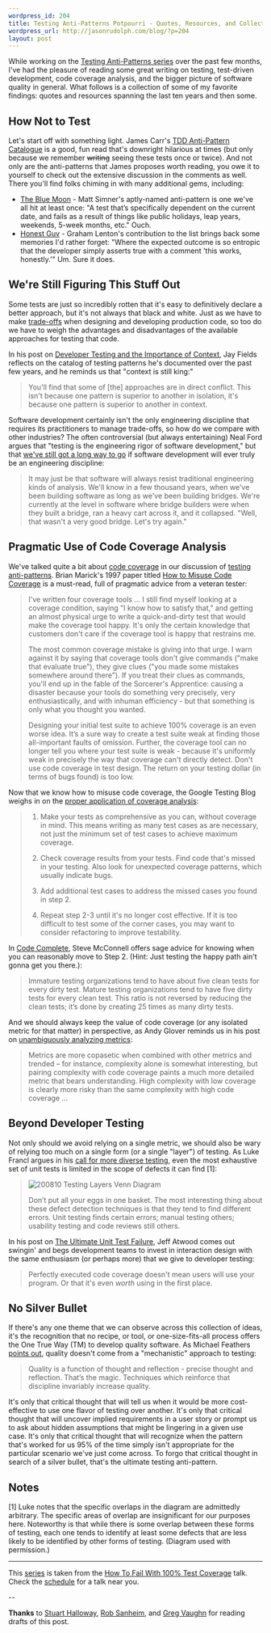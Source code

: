 ```yaml
--- 
wordpress_id: 204
title: Testing Anti-Patterns Potpourri - Quotes, Resources, and Collective Wisdom
wordpress_url: http://jasonrudolph.com/blog/?p=204
layout: post
---
```

While working on the [Testing Anti-Patterns series](http://jasonrudolph.com/blog/testing-anti-patterns-how-to-fail-with-100-test-coverage/ "jasonrudolph.com/blog - Testing Anti-Patterns") over the past few months, I've had the pleasure of reading some great writing on testing, test-driven development, code coverage analysis, and the bigger picture of software quality in general.  What follows is a collection of some of my favorite findings: quotes and resources spanning the last ten years and then some.

## How Not to Test

Let's start off with something light.  James Carr's [TDD Anti-Pattern Catalogue](http://blog.james-carr.org/?p=44 "James Carr &raquo; Blog Archive &raquo; TDD Anti-Patterns") is a good, fun read that's downright hilarious at times (but only because we remember <del>writing</del> seeing these tests once or twice).  And not only are the anti-patterns that James proposes worth reading, you owe it to yourself to check out the extensive discussion in the comments as well. There you'll find folks chiming in with many additional gems, including:

* [The Blue Moon](http://blog.james-carr.org/2006/11/03/tdd-anti-patterns/#comment-47093 "James Carr &raquo; Blog Archive &raquo; TDD Anti-Patterns") - Matt Simner's aptly-named anti-pattern is one we've all hit at least once: "A test that’s specifically dependent on the current date, and fails as a result of things like public holidays, leap years, weekends, 5-week months, etc."  Ouch.  
* [Honest Guv](http://blog.james-carr.org/2006/11/03/tdd-anti-patterns/#comment-77729 "James Carr &raquo; Blog Archive &raquo; TDD Anti-Patterns") - Graham Lenton's contribution to the list brings back some memories I'd rather forget: "Where the expected outcome is so entropic that the developer simply asserts true with a comment 'this works, honestly.'"  Um.  Sure it does.

## We're Still Figuring This Stuff Out

Some tests are just so incredibly rotten that it's easy to definitively declare a better approach, but it's not always that black and white.  Just as we have to make [trade-offs](http://www.vanderburg.org/Blog/Software/Development/koan.blog "Glenn Vanderburg: Blog - Six of One, a Half Dozen of the Other") when designing and developing production code, so too do we have to weigh the advantages and disadvantages of the available approaches for testing that code.  

In his post on [Developer Testing and the Importance of Context](http://blog.jayfields.com/2008/06/developer-testing-and-importance-of.html "Jay Fields' Thoughts: Developer Testing and the Importance of Context"), Jay Fields reflects on the catalog of testing patterns he's documented over the past few years, and he reminds us that "context is still king:"

> You'll find that some of [the] approaches are in direct conflict. This isn't because one pattern is superior to another in isolation, it's because one pattern is superior to another in context.

Software development certainly isn't the only engineering discipline that requires its practitioners to manage trade-offs, so how do we compare with other industries?  The often controversial (but always entertaining) Neal Ford argues that "testing is the engineering rigor of software development," but that [we've still got a long way to go](http://memeagora.blogspot.com/2007/11/building-bridges-without-engineering.html "Meme Agora: Building Bridges without Engineering") if software development will ever truly be an engineering discipline:

> It may just be that software will always resist traditional engineering kinds of analysis. We'll know in a few thousand years, when we've been building software as long as we've been building bridges. We're currently at the level in software where bridge builders were when they built a bridge, ran a heavy cart across it, and it collapsed. "Well, that wasn't a very good bridge. Let's try again."

## Pragmatic Use of Code Coverage Analysis

We've talked quite a bit about [code coverage](http://jasonrudolph.com/blog/2008/06/10/a-brief-discussion-of-code-coverage-types/ "jasonrudolph.com/blog -- A Brief Discussion of Code Coverage Types") in our discussion of [testing anti-patterns](http://jasonrudolph.com/blog/testing-anti-patterns-how-to-fail-with-100-test-coverage/ "jasonrudolph.com/blog -- Testing Anti-Patterns: How to Fail With 100% Test Coverage").  Brian Marick's 1997 paper titled [How to Misuse Code Coverage](http://www.exampler.com/testing-com/writings/coverage.pdf "PDF - 'How to Misuse Code Coverage' by Brian Marick") is a must-read, full of pragmatic advice from a veteran tester:

> I've written four coverage tools ... I still find myself looking at a coverage condition, saying "I know how to satisfy that," and getting an almost physical urge to write a quick-and-dirty test that would make the coverage tool happy. It's only the certain knowledge that customers don't care if the coverage tool is happy that restrains me.
>
> The most common coverage mistake is giving into that urge. I warn against it by saying that coverage tools don't give commands ("make that evaluate true"), they give clues ("you made some mistakes somewhere around there"). If you treat their clues as commands, you'll end up in the fable of the Sorcerer's Apprentice: causing a disaster because your tools do something very precisely, very enthusiastically, and with inhuman efficiency - but that something is only what you thought you wanted.
>
> Designing your initial test suite to achieve 100% coverage is an even worse idea. It’s a sure way to create a test suite weak at finding those all-important faults of omission. Further, the coverage tool can no longer tell you where your test suite is weak - because it's uniformly weak in precisely the way that coverage can't directly detect. Don't use code coverage in test design. The return on your testing dollar (in terms of bugs found) is too low.

Now that we know how to misuse code coverage, the Google Testing Blog weighs in on the [proper application of coverage analysis](http://googletesting.blogspot.com/2008/03/tott-understanding-your-coverage-data.html "Google Testing Blog: TotT: Understanding Your Coverage Data"):

> 1. Make your tests as comprehensive as you can, without coverage in mind. This means writing as many test cases as are necessary, not just the minimum set of test cases to achieve maximum coverage.
>
> 2. Check coverage results from your tests. Find code that's missed in your testing. Also look for unexpected coverage patterns, which usually indicate bugs.
>
> 3. Add additional test cases to address the missed cases you found in step 2.
>
> 4. Repeat step 2-3 until it's no longer cost effective. If it is too difficult to test some of the corner cases, you may want to consider refactoring to improve testability.

In [Code Complete](http://www.amazon.com/Code-Complete-Practical-Handbook-Construction/dp/0735619670 "Amazon.com: Code Complete: A Practical Handbook of Software Construction: Steve McConnell"), Steve McConnell offers sage advice for knowing when you can reasonably move to Step 2.  (Hint: Just testing the happy path ain't gonna get you there.):

> Immature testing organizations tend to have about five clean tests for every dirty test.  Mature testing organizations tend to have five dirty tests for every clean test. This ratio is not reversed by reducing the clean tests; it’s done by creating 25 times as many dirty tests.

And we should always keep the value of code coverage (or any isolated metric for that matter) in perspective, as Andy Glover reminds us in his post on [unambiguously analyzing metrics](http://thediscoblog.com/2008/03/20/unambiguously-analyzing-metrics "The Disco Blog  &raquo; Blog Archive   &raquo; Unambiguously analyzing metrics"):

> Metrics are more copasetic when combined with other metrics and trended – for instance, complexity alone is somewhat interesting, but pairing complexity with code coverage paints a much more detailed metric that bears understanding. High complexity with low coverage is clearly more risky than the same complexity with high code coverage ...

## Beyond Developer Testing

Not only should we avoid relying on a single metric, we should also be wary of relying too much on a single form (or a single "layer") of testing.  As Luke Francl argues in his [call for more diverse testing](http://railspikes.com/2008/7/11/testing-is-overrated "Rail Spikes: Testing is Overrated"), even the most exhaustive set of unit tests is limited in the scope of defects it can find [1]: 

> ![200810 Testing Layers Venn Diagram](http://jasonrudolph.com/resources/200810_testing_layers_venn_diagram.png)     
> 
> Don’t put all your eggs in one basket. The most interesting thing about these defect detection techniques is that they tend to find different errors. Unit testing finds certain errors; manual testing others; usability testing and code reviews still others.

In his post on [The Ultimate Unit Test Failure](http://www.codinghorror.com/blog/archives/001059.html "Coding Horror: The Ultimate Unit Test Failure"), Jeff Atwood comes out swingin' and begs development teams to invest in interaction design with the same enthusiasm (or perhaps more) that we give to developer testing:

> Perfectly executed code coverage doesn't mean users will use your program. Or that it's even *worth* using in the first place.

## No Silver Bullet

If there's any one theme that we can observe across this collection of ideas, it's the recognition that no recipe, or tool, or one-size-fits-all process offers the One True Way (TM) to develop quality software.  As Michael Feathers [points out](http://michaelfeathers.typepad.com/michael_feathers_blog/2008/06/the-flawed-theo.html "Michael Feathers' Blog: The Flawed Theory Behind Unit Testing"), quality doesn't come from a "mechanistic" approach to testing:

> Quality is a function of thought and reflection - precise thought and reflection. That’s the magic. Techniques which reinforce that discipline invariably increase quality.

It's only that critical thought that will tell us when it would be more cost-effective to use one flavor of testing over another.  It's only that critical thought that will uncover implied requirements in a user story or prompt us to ask about hidden assumptions that might be lingering in a given use case.  It's only that critical thought that will recognize when the pattern that's worked for us 95% of the time simply isn't appropriate for the particular scenario we've just come across.  To forgo that critical thought in search of a silver bullet, that's the ultimate testing anti-pattern.

## Notes

[1] Luke notes that the specific overlaps in the diagram are admittedly arbitrary.  The specific areas of overlap are insignificant for our purposes here.  Noteworthy is that while there is some overlap between these forms of testing, each one tends to identify at least some defects that are less likely to be identified by other forms of testing.  (Diagram used with permission.)

----

This [series](http://jasonrudolph.com/blog/testing-anti-patterns-how-to-fail-with-100-test-coverage/ "jasonrudolph.com/blog - Testing Anti-Patterns") is taken from the [How To Fail With 100% Test Coverage](http://blog.thinkrelevance.com/2008/5/23/how-to-fail-with-100-test-coverage "Relevance Blog : How To Fail With 100% Test Coverage") talk. Check the [schedule](http://thinkrelevance.com/events "Relevance: Events") for a talk near you.

--

**Thanks** to [Stuart Halloway](http://thinkrelevance.com/about/stuart-halloway "Relevance: Stuart Halloway"), [Rob Sanheim](http://robsanheim.com/ "Panasonic Youth"), and [Greg Vaughn](http://gigavolt.net/blog/ "Potential Differences") for reading drafts of this post.
